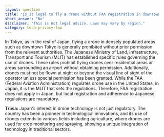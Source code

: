 ```yaml
---
layout: question
title: "Is it legal to fly a drone without FAA registration in downtown Tokyo?"
short_answer: "No"
disclaimer: "This is not legal advice. Laws may vary by region."
category: tech-privacy-law
---
```

In Tokyo, as in the rest of Japan, flying a drone in densely populated areas such as downtown Tokyo is generally prohibited without prior permission from the relevant authorities. The Japanese Ministry of Land, Infrastructure, Transport and Tourism (MLIT) has established specific rules governing the use of drones. These rules prohibit flying drones over residential areas or areas surrounding an airport without obtaining permission. Additionally, drones must not be flown at night or beyond the visual line of sight of the operator unless special permission has been granted. While the FAA (Federal Aviation Administration) regulates drone use in the United States, in Japan, it is the MLIT that sets the regulations. Therefore, FAA registration does not apply in Japan, but local registration and adherence to Japanese regulations are mandatory.

**Trivia:** Japan's interest in drone technology is not just regulatory. The country has been a pioneer in technological innovations, and its use of drones extends to various fields including agriculture, where drones are used for crop monitoring and spraying, showing a unique integration of technology in traditional sectors.
